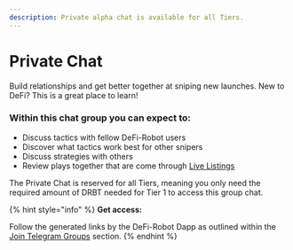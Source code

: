 ```yaml
---
description: Private alpha chat is available for all Tiers.
---
```


# Private Chat

Build relationships and get better together at sniping new launches. New to DeFi? This is a great place to learn!

### Within this chat group you can expect to:

* Discuss tactics with fellow DeFi-Robot users&#x20;
* Discover what tactics work best for other snipers
* Discuss strategies with others
* Review plays together that are come through [Live Listings](../deployment-listings-channels/)

The Private Chat is reserved for all Tiers, meaning you only need the required amount of DRBT needed for Tier 1 to access this group chat.

{% hint style="info" %}
**Get access:**

Follow the generated links by the DeFi-Robot Dapp as outlined within the [Join Telegram Groups](broken-reference) section.
{% endhint %}
